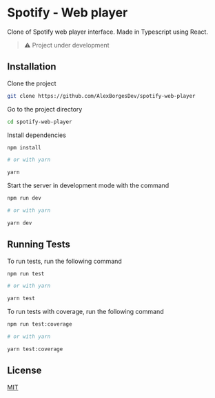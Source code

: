 # Spotify - Web player

Clone of Spotify web player interface. Made in Typescript using React.

> ⚠️ Project under development


## Installation

Clone the project

```bash
git clone https://github.com/AlexBorgesDev/spotify-web-player
```

Go to the project directory

```bash
cd spotify-web-player
```

Install dependencies

```bash
npm install

# or with yarn

yarn
```

Start the server in development mode with the command

```bash
npm run dev

# or with yarn

yarn dev
```


## Running Tests

To run tests, run the following command

```bash
npm run test

# or with yarn

yarn test
```

To run tests with coverage, run the following command

```bash
npm run test:coverage

# or with yarn

yarn test:coverage
```

## License

[MIT](./LICENSE)

